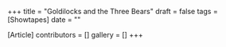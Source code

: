 +++
title = "Goldilocks and the Three Bears"
draft = false
tags = [Showtapes]
date = ""

[Article]
contributors = []
gallery = []
+++